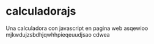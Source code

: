 # calculadorajs
Una calculadora con javascript en pagina web asqewioo mjkwdujzsbdhjqwhhpieqeuudjsao cdwea
